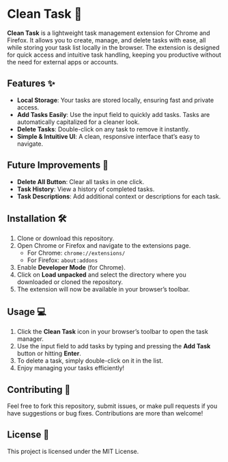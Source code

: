 # Clean Task 🧹

**Clean Task** is a lightweight task management extension for Chrome and Firefox. It allows you to create, manage, and delete tasks with ease, all while storing your task list locally in the browser. The extension is designed for quick access and intuitive task handling, keeping you productive without the need for external apps or accounts.

## Features ✨

- **Local Storage**: Your tasks are stored locally, ensuring fast and private access.
- **Add Tasks Easily**: Use the input field to quickly add tasks. Tasks are automatically capitalized for a cleaner look.
- **Delete Tasks**: Double-click on any task to remove it instantly.
- **Simple & Intuitive UI**: A clean, responsive interface that’s easy to navigate.

## Future Improvements 🚀

- **Delete All Button**: Clear all tasks in one click.
- **Task History**: View a history of completed tasks.
- **Task Descriptions**: Add additional context or descriptions for each task.
  
## Installation 🛠

1. Clone or download this repository.
2. Open Chrome or Firefox and navigate to the extensions page.
   - For Chrome: `chrome://extensions/`
   - For Firefox: `about:addons`
3. Enable **Developer Mode** (for Chrome).
4. Click on **Load unpacked** and select the directory where you downloaded or cloned the repository.
5. The extension will now be available in your browser’s toolbar.

## Usage 💻

1. Click the **Clean Task** icon in your browser’s toolbar to open the task manager.
2. Use the input field to add tasks by typing and pressing the **Add Task** button or hitting **Enter**.
3. To delete a task, simply double-click on it in the list.
4. Enjoy managing your tasks efficiently!

## Contributing 🤝

Feel free to fork this repository, submit issues, or make pull requests if you have suggestions or bug fixes. Contributions are more than welcome!

## License 📄

This project is licensed under the MIT License.
